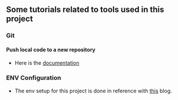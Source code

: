 ## Some tutorials related to tools used in this project

### Git

#### Push local code to a new repository

- Here is the [documentation](https://docs.github.com/en/get-started/importing-your-projects-to-github/importing-source-code-to-github/adding-locally-hosted-code-to-github#adding-a-local-repository-to-github-using-git)

### ENV Configuration

- The env setup for this project is done in reference with [this](https://dev.to/samirasaad/environment-variables-for-a-react-js-app-329j) blog.
